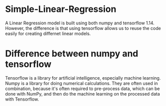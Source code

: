 # Simple-Linear-Regression

A Linear Regression model is built using both numpy and tensorflow 1.14.
However, the difference is that using tensorflow allows us to reuse the code easily for creating differnet linear models.

# Difference between numpy and tensorflow

Tensorflow is a library for artificial intelligence, especially machine learning. Numpy is a library for doing numerical calculations.
They are often used in combination, because it's often required to pre-process data, which can be done with NumPy, and then do the machine learning on the processed data with Tensorflow.

